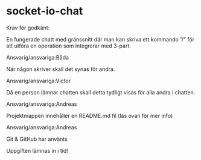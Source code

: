 # socket-io-chat

Krav för godkänt: 

En fungerade chatt med gränssnitt där man kan skriva ett kommando ”/” för att utföra en operation som integrerar med 3-part. 

Ansvarig/ansvariga:Båda 

När någon skriver skall det synas för andra. 

Ansvarig/ansvariga:Victor 

Då en person lämnar chatten skall detta tydligt visas för alla andra i chatten. 

Ansvarig/ansvariga:Andreas 

Projektmappen innehåller en README.md fil (läs ovan för mer info) 

Ansvarig/ansvariga:Andreas 

Git & GitHub har använts 

Uppgiften lämnas in i tid! 
